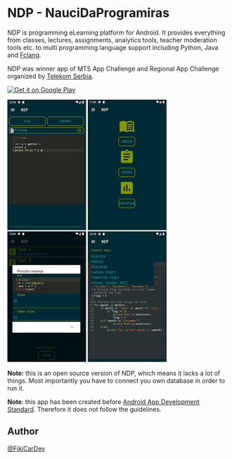 # NDP - NauciDaProgramiras
NDP is programming eLearning platform for Android. It provides everything from
classes, lectures, assignments, analytics tools, teacher moderation tools etc. to multi 
programming language support including Python, Java and [Fclang](https://github.com/FikiCarDev/fclang).

NDP was winner app of MTS App Challenge and Regional App Challenge organized by [Telekom Serbia](https://mts.rs).

<a href="https://play.google.com/store/apps/details?id=com.devoFikiCar.ndp&hl=en&gl=US"><img alt="Get it on Google Play" src="https://play.google.com/intl/en_us/badges/images/generic/en-play-badge.png" height=60px /></a>

![image 4](readme_imgs/4.webp)
![image 3](readme_imgs/3.webp)
![image 2](readme_imgs/2.webp)
![image 5](readme_imgs/5.webp)

**Note:** this is an open source version of NDP, which means it lacks a lot of things.
Most importantly you have to connect you own database in order to run it.

**Note**: this app has been created before <a href="https://android-standard-hosting.web.app/">Android App Development Standard</a>. 
Therefore it does not follow the guidelines.

## Author

[@FikiCarDev](https://github.com/FikiCarDev)
